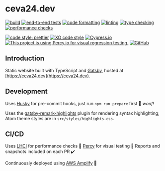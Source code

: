 # ceva24.dev

[![build](https://github.com/ceva24/ceva24.dev/actions/workflows/build.yml/badge.svg)](https://github.com/ceva24/ceva24.dev/actions/workflows/build.yml)
[![end-to-end tests](https://github.com/ceva24/ceva24.dev/actions/workflows/test-e2e.yml/badge.svg)](https://github.com/ceva24/ceva24.dev/actions/workflows/test-e2e.yml)
[![code formatting](https://github.com/ceva24/ceva24.dev/actions/workflows/check-format.yml/badge.svg)](https://github.com/ceva24/ceva24.dev/actions/workflows/check-format.yml)
[![linting](https://github.com/ceva24/ceva24.dev/actions/workflows/lint.yml/badge.svg)](https://github.com/ceva24/ceva24.dev/actions/workflows/lint.yml)
[![type checking](https://github.com/ceva24/ceva24.dev/actions/workflows/check-types.yml/badge.svg)](https://github.com/ceva24/ceva24.dev/actions/workflows/check-types.yml)
[![performance checks](https://github.com/ceva24/ceva24.dev/actions/workflows/check-performance.yml/badge.svg)](https://github.com/ceva24/ceva24.dev/actions/workflows/check-performance.yml)

[![code style: prettier](https://img.shields.io/badge/code_style-prettier-ff69b4.svg)](https://github.com/prettier/prettier)
[![XO code style](https://img.shields.io/badge/code_style-XO-5ed9c7.svg)](https://github.com/xojs/xo)
[![Cypress.io](https://img.shields.io/badge/tested%20with-Cypress-04C38E.svg)](https://www.cypress.io/)
[![This project is using Percy.io for visual regression testing.](https://percy.io/static/images/percy-badge.svg)](https://percy.io/788e43c2/ceva24.dev)
[![GitHub](https://img.shields.io/github/license/ceva24/ceva24.dev?color=blue)](https://github.com/ceva24/ceva24.dev/blob/main/LICENSE)

## Introduction

Static website built with TypeScript and [Gatsby](https://www.gatsbyjs.org/), hosted at [https://ceva24.dev](https://ceva24.dev).

## Development

Uses [Husky](https://typicode.github.io/husky/#/) for pre-commit hooks, just run `npm run prepare` first 🐶 _woof_!

Uses the [gatsby-remark-highlights](https://github.com/amitpatra/gatsby-remark-highlights) plugin for rendering syntax highlighting; Atom theme styles are in `src/styles/highlights.css`.

## CI/CD

Uses [LHCI](https://github.com/GoogleChrome/lighthouse-ci) for performance checks 🚦 [Percy](https://percy.io/788e43c2/ceva24.dev) for visual testing 🦔 Reports and snapshots included on each PR ✔️

Continuously deployed using [AWS Amplify](https://aws.amazon.com/amplify/) 🚀
